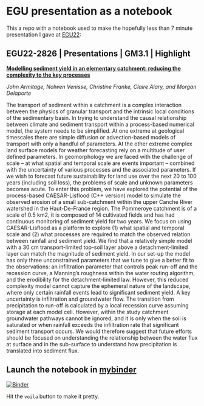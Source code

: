 # EGU presentation as a notebook

This a repo with a notebook used to make the hopefully less than 7 minute presentation I gave at [EGU22](https://www.egu22.eu/):

## EGU22-2826 | Presentations | GM3.1 | Highlight  

[**Modelling sediment yield in an elementary catchment: reducing the complexity to the key processes**](https://meetingorganizer.copernicus.org/EGU22/EGU22-2826.html)

*John Armitage, Nolwen Venisse, Christine Franke, Claire Alary, and Morgan Delaporte*

The transport of sediment within a catchment is a complex interaction between the physics of granular transport and the intrinsic local conditions of the sedimentary basin. In trying to understand the causal relationship between climate and sediment transport within a process-based numerical model, the system needs to be simplified. At one extreme at geological timescales there are simple diffusion or advection-based models of transport with only a handful of parameters. At the other extreme complex land surface models for weather forecasting rely on a multitude of user defined parameters. In geomorphology we are faced with the challenge of scale – at what spatial and temporal scale are events important – combined with the uncertainty of various processes and the associated parameters. If we wish to forecast future sustainability for land use over the next 20 to 100 years (including soil loss), the problems of scale and unknown parameters becomes acute. To enter this problem, we have explored the potential of the process-based CAESAR-Lisflood (C++ version) model to simulate the observed erosion of a small sub-catchment within the upper Canche River watershed in the Haut-De-France region. The Pommeroye catchment is of a scale of 0.5 km2, it is composed of 14 cultivated fields and has had continuous monitoring of sediment yield for two years. We focus on using CAESAR-Lisflood as a platform to explore (1) what spatial and temporal scale and (2) what processes are required to match the observed relation between rainfall and sediment yield. We find that a relatively simple model with a 30 cm transport-limited top-soil layer above a detachment-limited layer can match the magnitude of sediment yield. In our set-up the model has only three unconstrained parameters that we tune to give a better fit to the observations: an infiltration parameter that controls peak run-off and the recession curve, a Manning’s roughness within the water routing algorithm, and the erodibility for the detachment-limited law. However, this reduced complexity model cannot capture the ephemeral nature of the landscape, where only certain rainfall events lead to significant sediment yield. A key uncertainty is infiltration and groundwater flow. The transition from precipitation to run-off is calculated by a local recession curve assuming storage at each model cell. However, within the study catchment groundwater pathways cannot be ignored, and it is only when the soil is saturated or when rainfall exceeds the infiltration rate that significant sediment transport occurs. We would therefore suggest that future efforts should be focused on understanding the relationship between the water flux at surface and in the sub-surface to understand how precipitation is translated into sediment flux.

## Launch the notebook in [mybinder](https://mybinder.org/)

[![Binder](https://mybinder.org/badge_logo.svg)](https://mybinder.org/v2/gh/johnjarmitage/EGU22/HEAD?labpath=presentation.ipynb)

Hit the `voila` button to make it pretty.
